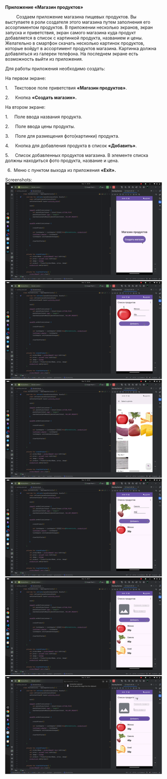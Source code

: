 **Приложение «Магазин продуктов»**

         Создаем приложение магазина пищевых продуктов. Вы выступаете в роли создателя этого магазина путем заполнения его ассортиментом продуктов. В приложении несколько экранов, экран запуска и приветствия, экран самого магазина куда продукт добавляется в список с картинкой продукта, названием и цены. Желательно в смартфон скачать несколько картинок продуктов, которые войдут в ассортимент продуктов магазина. Картинка должна добавляться из галереи телефона. На последнем экране есть возможность выйти из приложения.

Для работы приложения необходимо создать:

На первом экране:

1.     Текстовое поле приветствия **«Магазин продуктов»**.

2.     Кнопка **«Создать магазин».**

На втором экране:

1.     Поле ввода названия продукта.

2.     Поле ввода цены продукты.

3.     Поле для размещения фото(картинки) продукта.

4.     Кнопка для добавления продукта в список **«Добавить»**.

5.     Список добавленных продуктов магазина. В элементе списка должны находиться фото продукта, название и цена.

6.  Меню с пунктом выхода из приложения **«Exit».**

Screenshots:
![](https://github.com/Slayder12/GroceryStore/blob/main/assets/1.png)
![](https://github.com/Slayder12/GroceryStore/blob/main/assets/2.png)
![](https://github.com/Slayder12/GroceryStore/blob/main/assets/3.png)
![](https://github.com/Slayder12/GroceryStore/blob/main/assets/4.png)
![](https://github.com/Slayder12/GroceryStore/blob/main/assets/5.png)
![](https://github.com/Slayder12/GroceryStore/blob/main/assets/6.png)
